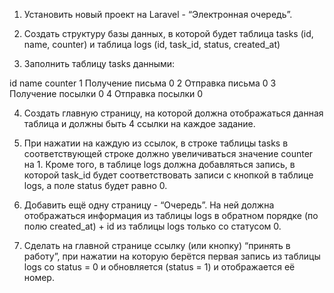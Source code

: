 1. Установить новый проект на Laravel - “Электронная очередь”.

2. Создать структуру базы данных, в которой будет таблица tasks (id, name, counter) и таблица logs (id, task_id, status, created_at)

3. Заполнить таблицу tasks данными:

id           name                                 counter
1            Получение письма            0
2            Отправка письма              0
3            Получение посылки         0
4            Отправка посылки           0

4. Создать главную страницу, на которой должна отображаться данная таблица и должны быть 4 ссылки на каждое задание.

5. При нажатии на каждую из ссылок, в строке таблицы tasks в соответствующей строке должно увеличиваться значение counter на 1. Кроме того, в таблице logs должна добавляться запись, в которой task_id будет соответствовать записи с кнопкой в таблице logs, а поле status будет равно 0.

6. Добавить ещё одну страницу - “Очередь”. На ней должна отображаться информация из таблицы logs в обратном порядке (по полю created_at) + id из таблицы logs только со статусом 0.

7. Сделать на главной странице ссылку (или кнопку) “принять в работу”, при нажатии на которую берётся первая запись из таблицы logs со status = 0 и обновляется (status = 1) и отображается её номер.
